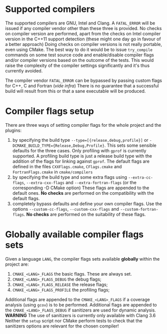 
Supported compilers
===================

The supported compilers are GNU, Intel and Clang. A `FATAL_ERROR` will be issued if any compiler vendor
other than these three is provided. No checks on compiler version are performed, apart from the checks
on Intel compiler version in the C++11 support detection (these might one day go in favour of a better
approach)
Doing checks on compiler versions is not really portable, even using CMake. The best way to do it
would be to issue `try_compile` commands on some test source code and enable/disable compiler flags
and/or compiler versions based on the outcome of the tests.
This would raise the complexity of the compiler settings significantly and it's thus currently
avoided.

The compiler vendor `FATAL_ERROR` can be bypassed by passing custom flags for C++, C and Fortran (_vide infra_)
There is no guarantee that a successful build will result from this or that a sane executable
will be produced.

Compiler flags setup
====================

There are three ways of setting compiler flags for the whole project and the plugins:

1. by specifying the build type `--type=[{release,debug,profile}]` or `-DCMAKE_BUILD_TYPE={Release,Debug,Profile}`. 
This sets some sensible defaults for the three cases. Only profiling with `gprof` is currently supported. 
A profiling build type is just a release build type with the addition of the flags for linking against `gprof`. 
The default flags are defined in the files `CXXFlags.cmake`, `CFlags.cmake` and `FortranFlags.cmake` in `cmake/compilers`
2. by specifying the build type and some extra flags using `--extra-cc-flags`, `--extra-cxx-flags` and `--extra-fortran-flags` (or the corresponding -D CMake option) 
These flags are appended to the default ones. **No checks** are performed on the compatibility with the default flags.
3. completely bypass defaults and define your own compiler flags. Use the options `--custom-cc-flags`, `--custom-cxx-flags` and `--custom-fortran-flags`. 
**No checks** are performed on the suitability of these flags.

Globally available compiler flags sets
======================================

Given a language `LANG`, the compiler flags sets available **globally** within the project are:

1. `CMAKE_<LANG>_FLAGS` the basic flags. These are always set.
2. `CMAKE_<LANG>_FLAGS_DEBUG` the debug flags;
3. `CMAKE_<LANG>_FLAGS_RELEASE` the release flags;
4. `CMAKE_<LANG>_FLAGS_PROFILE` the profiling flags;

Additional flags are appended to the `CMAKE_<LANG>_FLAGS` if a coverage analysis (using `gcov`) is to be
performed.
Additional flags are appended to the `CMAKE_<LANG>_FLAGS_DEBUG` if sanitizers are used for dynamic analysis.
**WARNING** The use of sanitizers is currently only available with Clang 3.6 Neither the `setup` script nor CMake
perform tests to check that the sanitizers options are relevant for the chosen compiler!
